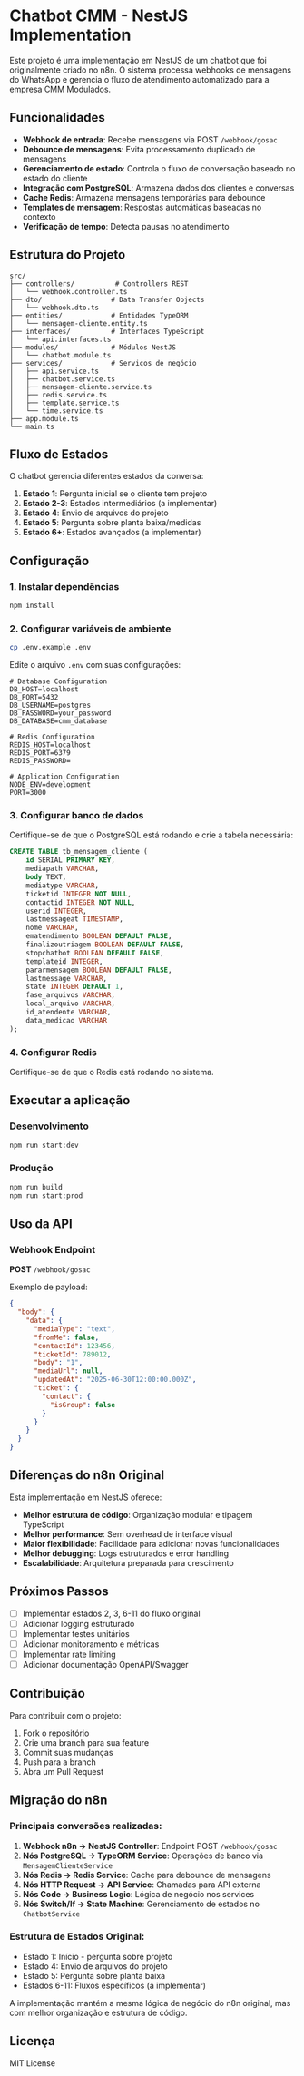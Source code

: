 # Chatbot CMM - NestJS Implementation

Este projeto é uma implementação em NestJS de um chatbot que foi originalmente criado no n8n. O sistema processa webhooks de mensagens do WhatsApp e gerencia o fluxo de atendimento automatizado para a empresa CMM Modulados.

## Funcionalidades

- **Webhook de entrada**: Recebe mensagens via POST `/webhook/gosac`
- **Debounce de mensagens**: Evita processamento duplicado de mensagens
- **Gerenciamento de estado**: Controla o fluxo de conversação baseado no estado do cliente
- **Integração com PostgreSQL**: Armazena dados dos clientes e conversas
- **Cache Redis**: Armazena mensagens temporárias para debounce
- **Templates de mensagem**: Respostas automáticas baseadas no contexto
- **Verificação de tempo**: Detecta pausas no atendimento

## Estrutura do Projeto

```
src/
├── controllers/          # Controllers REST
│   └── webhook.controller.ts
├── dto/                 # Data Transfer Objects
│   └── webhook.dto.ts
├── entities/            # Entidades TypeORM
│   └── mensagem-cliente.entity.ts
├── interfaces/          # Interfaces TypeScript
│   └── api.interfaces.ts
├── modules/             # Módulos NestJS
│   └── chatbot.module.ts
├── services/            # Serviços de negócio
│   ├── api.service.ts
│   ├── chatbot.service.ts
│   ├── mensagem-cliente.service.ts
│   ├── redis.service.ts
│   ├── template.service.ts
│   └── time.service.ts
├── app.module.ts
└── main.ts
```

## Fluxo de Estados

O chatbot gerencia diferentes estados da conversa:

1. **Estado 1**: Pergunta inicial se o cliente tem projeto
2. **Estado 2-3**: Estados intermediários (a implementar)
3. **Estado 4**: Envio de arquivos do projeto
4. **Estado 5**: Pergunta sobre planta baixa/medidas
5. **Estado 6+**: Estados avançados (a implementar)

## Configuração

### 1. Instalar dependências
```bash
npm install
```

### 2. Configurar variáveis de ambiente
```bash
cp .env.example .env
```

Edite o arquivo `.env` com suas configurações:

```env
# Database Configuration
DB_HOST=localhost
DB_PORT=5432
DB_USERNAME=postgres
DB_PASSWORD=your_password
DB_DATABASE=cmm_database

# Redis Configuration
REDIS_HOST=localhost
REDIS_PORT=6379
REDIS_PASSWORD=

# Application Configuration
NODE_ENV=development
PORT=3000
```

### 3. Configurar banco de dados

Certifique-se de que o PostgreSQL está rodando e crie a tabela necessária:

```sql
CREATE TABLE tb_mensagem_cliente (
    id SERIAL PRIMARY KEY,
    mediapath VARCHAR,
    body TEXT,
    mediatype VARCHAR,
    ticketid INTEGER NOT NULL,
    contactid INTEGER NOT NULL,
    userid INTEGER,
    lastmessageat TIMESTAMP,
    nome VARCHAR,
    ematendimento BOOLEAN DEFAULT FALSE,
    finalizoutriagem BOOLEAN DEFAULT FALSE,
    stopchatbot BOOLEAN DEFAULT FALSE,
    templateid INTEGER,
    pararmensagem BOOLEAN DEFAULT FALSE,
    lastmessage VARCHAR,
    state INTEGER DEFAULT 1,
    fase_arquivos VARCHAR,
    local_arquivo VARCHAR,
    id_atendente VARCHAR,
    data_medicao VARCHAR
);
```

### 4. Configurar Redis

Certifique-se de que o Redis está rodando no sistema.

## Executar a aplicação

### Desenvolvimento
```bash
npm run start:dev
```

### Produção
```bash
npm run build
npm run start:prod
```

## Uso da API

### Webhook Endpoint

**POST** `/webhook/gosac`

Exemplo de payload:
```json
{
  "body": {
    "data": {
      "mediaType": "text",
      "fromMe": false,
      "contactId": 123456,
      "ticketId": 789012,
      "body": "1",
      "mediaUrl": null,
      "updatedAt": "2025-06-30T12:00:00.000Z",
      "ticket": {
        "contact": {
          "isGroup": false
        }
      }
    }
  }
}
```

## Diferenças do n8n Original

Esta implementação em NestJS oferece:

- **Melhor estrutura de código**: Organização modular e tipagem TypeScript
- **Melhor performance**: Sem overhead de interface visual
- **Maior flexibilidade**: Facilidade para adicionar novas funcionalidades
- **Melhor debugging**: Logs estruturados e error handling
- **Escalabilidade**: Arquitetura preparada para crescimento

## Próximos Passos

- [ ] Implementar estados 2, 3, 6-11 do fluxo original
- [ ] Adicionar logging estruturado
- [ ] Implementar testes unitários
- [ ] Adicionar monitoramento e métricas
- [ ] Implementar rate limiting
- [ ] Adicionar documentação OpenAPI/Swagger

## Contribuição

Para contribuir com o projeto:

1. Fork o repositório
2. Crie uma branch para sua feature
3. Commit suas mudanças
4. Push para a branch
5. Abra um Pull Request

## Migração do n8n

### Principais conversões realizadas:

1. **Webhook n8n → NestJS Controller**: Endpoint POST `/webhook/gosac`
2. **Nós PostgreSQL → TypeORM Service**: Operações de banco via `MensagemClienteService`
3. **Nós Redis → Redis Service**: Cache para debounce de mensagens
4. **Nós HTTP Request → API Service**: Chamadas para API externa
5. **Nós Code → Business Logic**: Lógica de negócio nos services
6. **Nós Switch/If → State Machine**: Gerenciamento de estados no `ChatbotService`

### Estrutura de Estados Original:
- Estado 1: Início - pergunta sobre projeto
- Estado 4: Envio de arquivos do projeto
- Estado 5: Pergunta sobre planta baixa
- Estados 6-11: Fluxos específicos (a implementar)

A implementação mantém a mesma lógica de negócio do n8n original, mas com melhor organização e estrutura de código.

## Licença

MIT License

